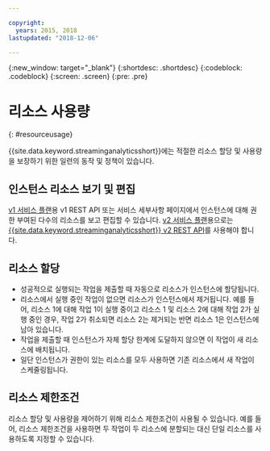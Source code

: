 ```yaml
---

copyright:
  years: 2015, 2018
lastupdated: "2018-12-06"

---
```


<!-- Attribute definitions -->
{:new_window: target="_blank"}
{:shortdesc: .shortdesc}
{:codeblock: .codeblock}
{:screen: .screen}
{:pre: .pre}


# 리소스 사용량
{: #resourceusage}

{{site.data.keyword.streaminganalyticsshort}}에는 적절한 리소스 할당 및 사용량을 보장하기 위한 일련의 동작 및 정책이 있습니다.

## 인스턴스 리소스 보기 및 편집
[v1 서비스 플랜](/docs/services/StreamingAnalytics/service_plans.html)용 v1 REST API 또는 서비스 세부사항 페이지에서 인스턴스에 대해 권한 부여된 다수의 리소스를 보고 편집할 수 있습니다. [v2 서비스 플랜](/docs/services/StreamingAnalytics/service_plans.html)용으로는 [{{site.data.keyword.streaminganalyticsshort}} v2 REST API](https://{DomainName}/apidocs/streaming-analytics-v2#get-a-streaming-analytics-instance)를 사용해야 합니다.

## 리소스 할당
- 성공적으로 실행되는 작업을 제출할 때 자동으로 리소스가 인스턴스에 할당됩니다.
- 리소스에서 실행 중인 작업이 없으면 리소스가 인스턴스에서 제거됩니다. 예를 들어, 리소스 1에 대해 작업 1이 실행 중이고 리소스 1 및 리소스 2에 대해 작업 2가 실행 중인 경우, 작업 2가 취소되면 리소스 2는 제거되는 반면 리소스 1은 인스턴스에 남아 있습니다.
- 작업을 제출할 때 인스턴스가 자체 할당 한계에 도달하지 않으면 이 작업이 새 리소스에 배치됩니다.
- 일단 인스턴스가 권한이 있는 리소스를 모두 사용하면 기존 리소스에서 새 작업이 스케줄링됩니다.

## 리소스 제한조건

리소스 할당 및 사용량을 제어하기 위해 리소스 제한조건이 사용될 수 있습니다. 예를 들어, 리소스 제한조건을 사용하면 두 작업이 두 리소스에 분할되는 대신 단일 리소스를 사용하도록 지정할 수 있습니다.
